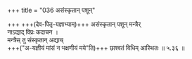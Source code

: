 +++
title = "036 असंस्कृतान् पशून्"

+++
+++(देव-पितृ-यज्ञाभ्याम्)+++ असंस्कृतान् पशून् मन्त्रैर्  
नाऽद्याद् विप्रः कदाचन ।  
मन्त्रैस् तु संस्कृतान् अद्याच्  
+++("अ-यज्ञीयं मांसं न भक्षणीयं मये"ति)+++ छाश्वतं विधिम् आस्थितः  ॥ ५.३६ ॥